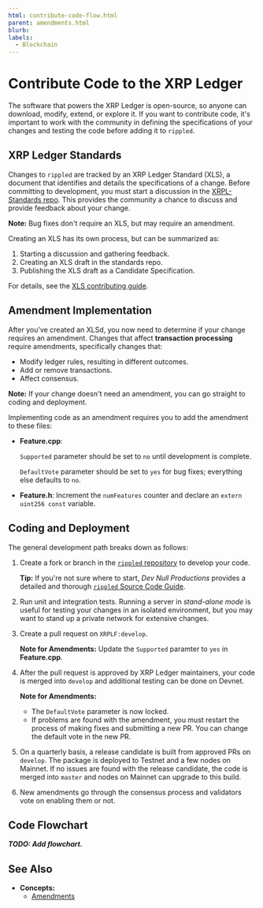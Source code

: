 ```yaml
---
html: contribute-code-flow.html
parent: amendments.html
blurb: 
labels:
  - Blockchain
---
```

# Contribute Code to the XRP Ledger

The software that powers the XRP Ledger is open-source, so anyone can download, modify, extend, or explore it. If you want to contribute code, it's important to work with the community in defining the specifications of your changes and testing the code before adding it to `rippled`.


## XRP Ledger Standards

Changes to `rippled` are tracked by an XRP Ledger Standard (XLS), a document that identifies and details the specifications of a change. Before committing to development, you must start a discussion in the [XRPL-Standards repo](https://github.com/XRPLF/XRPL-Standards/discussions). This provides the community a chance to discuss and provide feedback about your change.

**Note:** Bug fixes don't require an XLS, but may require an amendment.

Creating an XLS has its own process, but can be summarized as:

1. Starting a discussion and gathering feedback.
2. Creating an XLS draft in the standards repo.
3. Publishing the XLS draft as a Candidate Specification.

For details, see the [XLS contributing guide](https://github.com/XRPLF/XRPL-Standards/blob/master/CONTRIBUTING.md).


## Amendment Implementation

After you've created an XLSd, you now need to determine if your change requires an amendment. Changes that affect **transaction processing** require amendments, specifically changes that:

- Modify ledger rules, resulting in different outcomes.
- Add or remove transactions.
- Affect consensus.

**Note:** If your change doesn't need an amendment, you can go straight to coding and deployment.

Implementing code as an amendment requires you to add the amendment to these files:

- **Feature.cpp**:

  `Supported` parameter should be set to `no` until development is complete.

  `DefaultVote` parameter should be set to `yes` for bug fixes; everything else defaults to `no`.

- **Feature.h**: Increment the `numFeatures` counter and declare an `extern uint256 const` variable.


## Coding and Deployment

The general development path breaks down as follows:

1. Create a fork or branch in the [`rippled` repository](https://github.com/XRPLF/rippled) to develop your code.

    **Tip:** If you're not sure where to start, _Dev Null Productions_ provides a detailed and thorough [`rippled` Source Code Guide](https://xrpintel.com/source).

2. Run unit and integration tests. Running a server in _stand-alone mode_ is useful for testing your changes in an isolated environment, but you may want to stand up a private network for extensive changes.

3. Create a pull request on `XRPLF:develop`.

    **Note for Amendments:** Update the `Supported` paramter to `yes` in **Feature.cpp**.

4. After the pull request is approved by XRP Ledger maintainers, your code is merged into `develop` and additional testing can be done on Devnet.

    **Note for Amendments:**
    - The `DefaultVote` parameter is now locked.
    - If problems are found with the amendment, you must restart the process of making fixes and submitting a new PR. You can change the default vote in the new PR.

5. On a quarterly basis, a release candidate is built from approved PRs on `develop`. The package is deployed to Testnet and a few nodes on Mainnet. If no issues are found with the release candidate, the code is merged into `master` and nodes on Mainnet can upgrade to this build.

6. New amendments go through the consensus process and validators vote on enabling them or not.


## Code Flowchart

***TODO: Add flowchart.***


## See Also

- **Concepts:**
    - [Amendments](amendments.html)